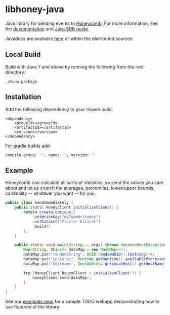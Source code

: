 # libhoney-java
Java library for sending events to [Honeycomb](https://honeycomb.io). For more information, see the [documentation](https://honeycomb.io/docs/) and [Java SDK guide](https://honeycomb.io/docs/connect/java).

Javadocs are available [here](https://honeycombio.github.io/libhoney-java/) or within the distributed sources.

## Local Build

Build with Java 7 and above by running the following from the root directory:
```
./mvnw package
```

## Installation

Add the following dependency to your maven build:
```
<dependency>
    <groupId></groupId>
    <artifactId></artifactId>
    <version></version>
</dependency>
```
For gradle builds add:
```
compile group: '', name: '', version: ''
```

## Example
Honeycomb can calculate all sorts of statistics, so send the values you care about and let us crunch the
averages, percentiles, lower/upper bounds, cardinality -- whatever you want -- for you.

```java
public class SendImmediately {
    public static HoneyClient initializeClient() {
        return create(options()
            .setWriteKey("myTeamWriteKey")
            .setDataset("Cluster Dataset")
            .build()
        );
    }

    public static void main(String... args) throws UnknownHostException {
        Map<String, Object> dataMap = new HashMap<>();
        dataMap.put("randomString", UUID.randomUUID().toString());
        dataMap.put("cpuCores", Runtime.getRuntime().availableProcessors());
        dataMap.put("hostname", InetAddress.getLocalHost().getHostName());

        try (HoneyClient honeyClient = initializeClient()) {
            honeyClient.send(dataMap);
        }
    }
}
```

See our [examples repo](https://github.com/honeycombio/examples/tree/master/java-webapp) for a sample TODO webapp demonstrating how to use features of the library.
